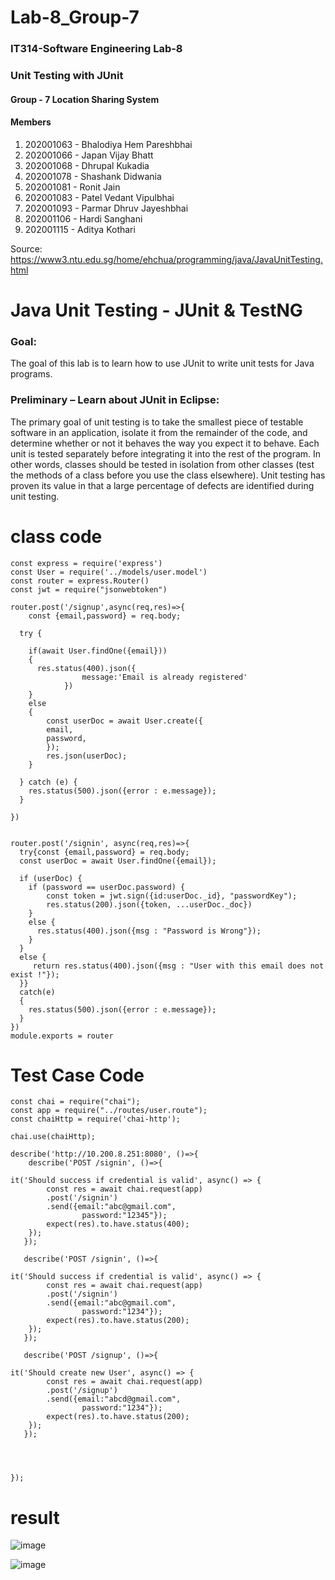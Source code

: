 # Lab-8_Group-7

### IT314-Software Engineering Lab-8
### Unit Testing with JUnit

#### Group - 7 Location Sharing System

#### Members

 1. 202001063 - Bhalodiya Hem Pareshbhai
 2. 202001066 - Japan Vijay Bhatt
 3. 202001068 - Dhrupal Kukadia
 4. 202001078 - Shashank Didwania
 5. 202001081 - Ronit Jain
 6. 202001083 - Patel Vedant Vipulbhai
 7. 202001093 - Parmar Dhruv Jayeshbhai
 8. 202001106 - Hardi Sanghani
 9. 202001115 - Aditya Kothari


Source: https://www3.ntu.edu.sg/home/ehchua/programming/java/JavaUnitTesting.html

# Java Unit Testing - JUnit & TestNG

### Goal:

The goal of this lab is to learn how to use JUnit to write unit tests for Java programs.

### Preliminary – Learn about JUnit in Eclipse:

The primary goal of unit testing is to take the smallest piece of testable software in an application, isolate it from the remainder of the code, and determine whether or not it behaves the way you expect it to behave. Each unit is tested separately before integrating it into the rest of the program. In other words, classes should be tested in isolation from other classes (test the methods of a class before you use the class elsewhere). Unit testing has proven its value in that a large percentage of defects are identified during unit testing.


# class code

```
const express = require('express')
const User = require('../models/user.model')
const router = express.Router()
const jwt = require("jsonwebtoken")

router.post('/signup',async(req,res)=>{
    const {email,password} = req.body;

  try {

    if(await User.findOne({email}))
    {
      res.status(400).json({
                message:'Email is already registered'
            })   
    }
    else
    {
        const userDoc = await User.create({
        email,
        password,
        });
        res.json(userDoc);
    }
    
  } catch (e) {
    res.status(500).json({error : e.message});
  }
    
})


router.post('/signin', async(req,res)=>{
  try{const {email,password} = req.body;
  const userDoc = await User.findOne({email});

  if (userDoc) {
    if (password == userDoc.password) {
        const token = jwt.sign({id:userDoc._id}, "passwordKey");
        res.status(200).json({token, ...userDoc._doc})
    } 
    else {
      res.status(400).json({msg : "Password is Wrong"});
    }
  } 
  else {
     return res.status(400).json({msg : "User with this email does not exist !"});
  }}
  catch(e)
  {
    res.status(500).json({error : e.message});
  }
})
module.exports = router
```



# Test Case Code
```
const chai = require("chai");
const app = require("../routes/user.route");
const chaiHttp = require('chai-http');

chai.use(chaiHttp);

describe('http://10.200.8.251:8080', ()=>{
    describe('POST /signin', ()=>{
  
it('Should success if credential is valid', async() => {
        const res = await chai.request(app)
        .post('/signin')
        .send({email:"abc@gmail.com",
                password:"12345"});
        expect(res).to.have.status(400);
    }); 
   }); 

   describe('POST /signin', ()=>{
  
it('Should success if credential is valid', async() => {
        const res = await chai.request(app)
        .post('/signin')
        .send({email:"abc@gmail.com",
                password:"1234"});
        expect(res).to.have.status(200);
    }); 
   });

   describe('POST /signup', ()=>{
  
it('Should create new User', async() => {
        const res = await chai.request(app)
        .post('/signup')
        .send({email:"abcd@gmail.com",
                password:"1234"});
        expect(res).to.have.status(200);
    }); 
   });

   

   
});
```

# result

![image](https://user-images.githubusercontent.com/99037272/233171809-8343099e-a8c7-464a-bf1d-32f41c52ba2c.png)

![image](https://user-images.githubusercontent.com/99037272/233206044-30802480-ca6f-4d07-b187-2c48d35053a1.png)

